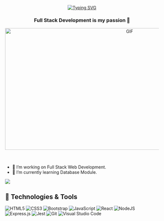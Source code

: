 
<div align=center>
<a href="https://git.io/typing-svg"><img src="https://readme-typing-svg.herokuapp.com?font=Fira+Code&size=28&duration=2000&pause=250&color=F70000&background=FFFFFF00&center=true&vCenter=true&multiline=true&width=700&height=100&lines=Hello+everyone+I'm+Betul+%F0%9F%91%8B;I'm+a+Full+Stack+Software+Developer" alt="Typing SVG" /></a>
</div>
    
<h3 align="center">Full Stack Development is my passion 💪</h3>

<div align="center">
<img height=400" width="800" alt="GIF" align="center" src="https://media1.giphy.com/media/Ah3zHH7hvsSB2/giphy.gif?cid=ecf05e471ja0tczh82erd57qqpa0kohjlr3fojgevwtdy4sk&rid=giphy.gif&ct=g">
</div>

</br>
</br>

- 🔭 I’m working on Full Stack Web Development.
- 🌱 I’m currently learning Database Module.

![](https://komarev.com/ghpvc/?username=betysr&color=green&label=PROFILE+VIEWS)


## 🔧 Technologies & Tools
<!--
https://github.com/Ileriayo/markdown-badges
-->
![HTML5](https://img.shields.io/badge/html5-%23E34F26.svg?style=for-the-badge&logo=html5&logoColor=white)
![CSS3](https://img.shields.io/badge/css3-%231572B6.svg?style=for-the-badge&logo=css3&logoColor=white)
![Bootstrap](https://img.shields.io/badge/bootstrap-%2367F26.svg?style=for-the-badge&logo=bootstrap&logoColor=white)
![JavaScript](https://img.shields.io/badge/javascript-%23323330.svg?style=for-the-badge&logo=javascript&logoColor=%23F7DF1E)
![React](https://img.shields.io/badge/react-%2320232a.svg?style=for-the-badge&logo=react&logoColor=%2361DAFB)
![NodeJS](https://img.shields.io/badge/node.js-6DA55F?style=for-the-badge&logo=node.js&logoColor=white)
![Express.js](https://img.shields.io/badge/express.js-%23404d59.svg?style=for-the-badge&logo=express&logoColor=%2361DAFB)
![Jest](https://img.shields.io/badge/-jest-%23C21325?style=for-the-badge&logo=jest&logoColor=white)
![Git](https://img.shields.io/badge/git-%23F05033.svg?style=for-the-badge&logo=git&logoColor=white)
![Visual Studio Code](https://img.shields.io/badge/Visual%20Studio%20Code-0078d7.svg?style=for-the-badge&logo=visual-studio-code&logoColor=white)


